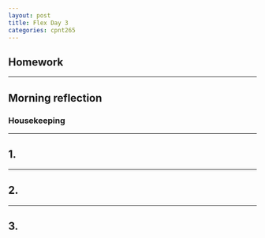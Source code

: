 ```yaml
---
layout: post
title: Flex Day 3
categories: cpnt265
---
```


## Homework

---

## Morning reflection
### Housekeeping

---

## 1. 


---

## 2. 

---

## 3. 


